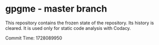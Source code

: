 # gpgme - master branch

This repository contains the frozen state of the repository.
Its history is cleared. It is used only for static code
analysis with Codacy.

Commit Time: 1728089950